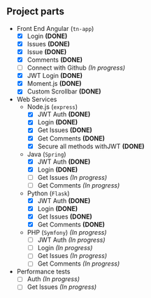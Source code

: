 ## Project parts

- Front End Angular (`tn-app`) 
  - [x] Login  **(DONE)**
  - [x] Issues **(DONE)**
  - [x] Issue **(DONE)**
  - [x] Comments **(DONE)**
  - [ ] Connect with Github *(In progress)*
  - [x] JWT Login **(DONE)**
  - [x] Moment.js **(DONE)**
  - [x] Custom Scrollbar **(DONE)**
- Web Services
  - Node.js (`express`)
    - [x] JWT Auth **(DONE)**
    - [x] Login **(DONE)**
    - [x] Get Issues **(DONE)**
    - [x] Get Comments **(DONE)**
    - [x] Secure all methods withJWT **(DONE)**
  - Java (`Spring`)
    - [x] JWT Auth **(DONE)** 
    - [x] Login **(DONE)**
    - [ ] Get Issues *(In progress)*
    - [ ] Get Comments *(In progress)*
  - Python (`Flask`)
    - [x] JWT Auth **(DONE)** 
    - [x] Login **(DONE)**
    - [x] Get Issues **(DONE)**
    - [x] Get Comments **(DONE)**
  - PHP (`Symfony`) *(In progress)*
    - [ ] JWT Auth *(In progress)* 
    - [ ] Login *(In progress)*
    - [ ] Get Issues *(In progress)*
    - [ ] Get Comments *(In progress)*
- Performance tests
  - [ ] Auth *(In progress)*
  - [ ] Get Issues *(In progress)*
